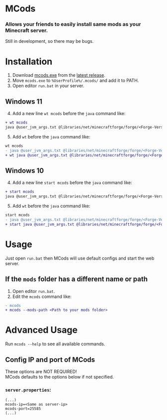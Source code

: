 # MCods
### Allows your friends to easily install same mods as your Minecraft server.
Still in development, so there may be bugs.



# Installation
1. Download [mcods.exe](releases/latest/download/mcods.exe) from the [latest release](releases/latest).
2. Move `mcods.exe` to `%UserProfile%/.mcods/` and add it to PATH.
3. Open editor `run.bat` in your server.

## Windows 11
4. Add a new line `wt mcods` before the `java` command like:
```diff
+ wt mcods
java @user_jvm_args.txt @libraries/net/minecraftforge/forge/<Forge-Version>/win_args.txt %*
```
5. Add `wt` before the `java` command like:
```diff
wt mcods
- java @user_jvm_args.txt @libraries/net/minecraftforge/forge/<Forge-Version>/win_args.txt %*
+ wt java @user_jvm_args.txt @libraries/net/minecraftforge/forge/<Forge-Version>/win_args.txt %*
```

## Windows 10
4. Add a new line `start mcods` before the `java` command like:
```diff
+ start mcods
java @user_jvm_args.txt @libraries/net/minecraftforge/forge/<Forge-Version>/win_args.txt %*
```
5. Add `wt` before the `java` command like:
```diff
start mcods
- java @user_jvm_args.txt @libraries/net/minecraftforge/forge/<Forge-Version>/win_args.txt %*
+ start java @user_jvm_args.txt @libraries/net/minecraftforge/forge/<Forge-Version>/win_args.txt %*
```



# Usage
Just open `run.bat` then MCods will use default configs and start the web server.

## If the `mods` folder has a different name or path
1. Open editor `run.bat`.
2. Edit the `mcods` command like:
```diff
- mcods
+ mcods --mods-path <Path to your mods folder>
```



# Advanced Usage
Run `mcods --help` to see all available commands.

## Config IP and port of MCods
These options are NOT REQUIRED!  
MCods defaults to the options below if not specified.
### `server.properties`:
```properties
(...)
mcods-ip=<Same as server-ip>
mcods-port=25585
(...)
```